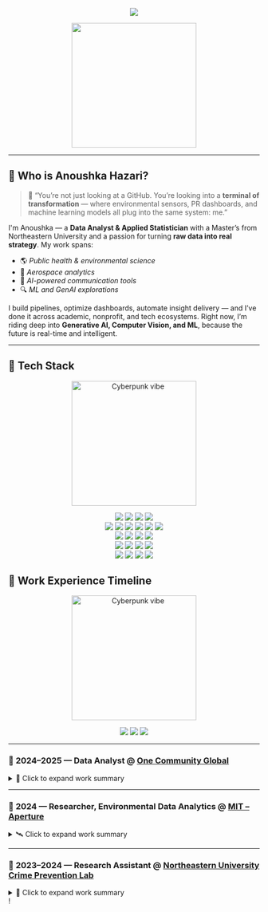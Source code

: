 <p align="center">
  <img src="https://readme-typing-svg.demolab.com?font=Fira+Code&size=24&pause=1500&color=00F7FF&center=true&vCenter=true&width=600&lines=Welcome+to+Anoushka's+GitHub+Portfolio" />
</p>

<p align="center">
  <img src="https://github.com/user-attachments/assets/7f504b08-a3fb-4ea1-bcc4-461ebf6dccdb" width="250" />
</p>

---

## 🧬 Who is Anoushka Hazari?

> 💬 “You’re not just looking at a GitHub. You’re looking into a **terminal of transformation** — where environmental sensors, PR dashboards, and machine learning models all plug into the same system: me.”

I'm Anoushka — a **Data Analyst & Applied Statistician** with a Master’s from Northeastern University and a passion for turning **raw data into real strategy**. My work spans:

- 🌎 *Public health & environmental science*
- 🚀 *Aerospace analytics*
- 💬 *AI-powered communication tools*
- 🔍 *ML and GenAI explorations*

I build pipelines, optimize dashboards, automate insight delivery — and I’ve done it across academic, nonprofit, and tech ecosystems. Right now, I’m riding deep into **Generative AI, Computer Vision, and ML**, because the future is real-time and intelligent.

---

## 🧠 Tech Stack
<p align="center">
  <img src="https://github.com/user-attachments/assets/f8b93b8f-cc9f-40e6-8364-8550496f1b8d" width="250" alt="Cyberpunk vibe" />
</p>

<p align="center">
  
  <!-- LANGUAGES -->
  <img src="https://img.shields.io/badge/Python-FFD43B?style=for-the-badge&logo=python&logoColor=black" />
  <img src="https://img.shields.io/badge/SQL-316192?style=for-the-badge&logo=postgresql&logoColor=white" />
  <img src="https://img.shields.io/badge/R-276DC3?style=for-the-badge&logo=r&logoColor=white" />
  <img src="https://img.shields.io/badge/Bash-121011?style=for-the-badge&logo=gnu-bash&logoColor=white" />

  <!-- CLOUD + DATA -->
  <br/>
  <img src="https://img.shields.io/badge/AWS%20S3-569A31?style=for-the-badge&logo=amazon-aws&logoColor=white" />
  <img src="https://img.shields.io/badge/AWS%20Lambda-FB9D00?style=for-the-badge&logo=aws-lambda&logoColor=white" />
  <img src="https://img.shields.io/badge/Airflow-017CEE?style=for-the-badge&logo=apache-airflow&logoColor=white" />
  <img src="https://img.shields.io/badge/Snowflake-56B9DA?style=for-the-badge&logo=snowflake&logoColor=white" />
  <img src="https://img.shields.io/badge/Hadoop-66CCFF?style=for-the-badge&logo=apache-hadoop&logoColor=black" />
  <img src="https://img.shields.io/badge/PySpark-E25A1C?style=for-the-badge&logo=apachespark&logoColor=white" />

  <!-- ANALYTICS & VISUALIZATION -->
  <br/>
  <img src="https://img.shields.io/badge/Tableau-E97627?style=for-the-badge&logo=tableau&logoColor=white" />
  <img src="https://img.shields.io/badge/Power%20BI-F2C811?style=for-the-badge&logo=powerbi&logoColor=black" />
  <img src="https://img.shields.io/badge/ArcGIS-4479A1?style=for-the-badge&logo=esri&logoColor=white" />
  <img src="https://img.shields.io/badge/Excel-217346?style=for-the-badge&logo=microsoft-excel&logoColor=white" />

  <!-- MACHINE LEARNING -->
  <br/>
  <img src="https://img.shields.io/badge/Scikit--learn-F7931E?style=for-the-badge&logo=scikit-learn&logoColor=white" />
  <img src="https://img.shields.io/badge/XGBoost-EC9132?style=for-the-badge&logo=python&logoColor=white" />
  <img src="https://img.shields.io/badge/OpenCV-5C3EE8?style=for-the-badge&logo=opencv&logoColor=white" />
  <img src="https://img.shields.io/badge/Generative%20AI-000000?style=for-the-badge&logo=openai&logoColor=white" />

  <!-- DEV TOOLS -->
  <br/>
  <img src="https://img.shields.io/badge/VS%20Code-007ACC?style=for-the-badge&logo=visual-studio-code&logoColor=white" />
  <img src="https://img.shields.io/badge/Jupyter-F37626?style=for-the-badge&logo=jupyter&logoColor=white" />
  <img src="https://img.shields.io/badge/GitHub-181717?style=for-the-badge&logo=github&logoColor=white" />
  <img src="https://img.shields.io/badge/GitHub%20Actions-2088FF?style=for-the-badge&logo=github-actions&logoColor=white" />

</p>

## 💼 Work Experience Timeline

<p align="center">
  <img src="https://github.com/user-attachments/assets/20456aa0-5c3f-4f1c-b413-469ea0386766" width="250" alt="Cyberpunk vibe" />
</p>

<p align="center">
  <a href="#one-community"><img src="https://img.shields.io/badge/2024–2025-One%20Community%20Global-blue?style=for-the-badge&logo=github" /></a>
  <a href="#mit-project"><img src="https://img.shields.io/badge/2024-MIT%20Project-orange?style=for-the-badge&logo=linkedin" /></a>
  <a href="#crime-lab"><img src="https://img.shields.io/badge/2023–2024-Crime%20Lab-green?style=for-the-badge&logo=arcgis" /></a>
</p>

---

### 🔹 <a name="one-community"></a> 2024–2025 — **Data Analyst** @ [One Community Global](https://onecommunityglobal.org/one-community-welcomes-anoushka-hazari-to-the-administration-team/)

<details>
<summary>🧠 Click to expand work summary</summary>

- Built a PR Review Team Dashboard in **Figma + Tableau**, improving team decision-making by **30%**
- Automated Slack notifications & Google Sheets integration using **Python**, reducing manual effort by **50%**
- Managed cross-functional tasks across **frontend, backend, and DevOps** to deliver real-time analytics
- Led end-to-end analytics pipeline from data collection to visualization and release

</details>

---

### 🔹 <a name="mit-project"></a> 2024 — **Researcher, Environmental Data Analytics** @ [MIT – Aperture](https://www.linkedin.com/pulse/immediate-release-aperture-launches-high-resolution-daily-2snuc/?trackingId=Ht6iBLK87gcCrKgsgyX6rw%3D%3D)

<details>
<summary>🛰️ Click to expand work summary</summary>

- Developed a Python-based automation pipeline to pull **hourly soil moisture and temperature** data from Kansas Mesonet via REST API  
- Engineered logic to handle data across **5cm to 120cm depths** with flexibility for future datasets  
- Collaborated directly with Aperture founder for scalable API integration and long-term environmental data vision  
- Helped lay the foundation for real-time state-level environmental monitoring

</details>

---

### 🔹 <a name="crime-lab"></a> 2023–2024 — **Research Assistant** @ [Northeastern University Crime Prevention Lab](https://cssh.northeastern.edu/crj/the-paterson-nj-coalition-for-opioid-assessment-and-response-problem-analysis-and-program-evaluation/)

<details>
<summary>📍 Click to expand work summary</summary>

- Conducted **geospatial analysis** using ArcGIS Pro to identify overdose hotspots in Paterson, NJ  
- Used **R and Excel** for public health data mining and statistical analysis  
- Authored detailed reports and visual maps to support **opioid prevention strategies**  
- Synthesized research evidence for actionable insights influencing real-world community policy

</details>!


